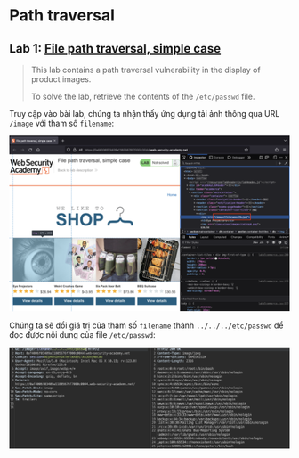 # Path traversal

## Lab 1: [File path traversal, simple case](https://portswigger.net/web-security/file-path-traversal/lab-simple)

> This lab contains a path traversal vulnerability in the display of product images.
>
> To solve the lab, retrieve the contents of the `/etc/passwd` file.

Truy cập vào bài lab, chúng ta nhận thấy ứng dụng tải ảnh thông qua URL `/image` với tham số `filename`:

![image](images/lab-1/lab-1.png)

Chúng ta sẽ đổi giá trị của tham số `filename` thành `../../../etc/passwd` để đọc được nội dung của file `/etc/passwd`:

![image](images/lab-1/lab-1-1.png)
